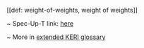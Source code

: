 [[def: weight-of-weights, weight of weights]]

~ Spec-Up-T link: <a href='https://weboftrust.github.io/WOT-terms/docs/glossary/weight-of-weights'>here</a>

~ More in <a href="https://weboftrust.github.io/WOT-terms/docs/glossary/weight-of-weights">extended KERI glossary</a>
